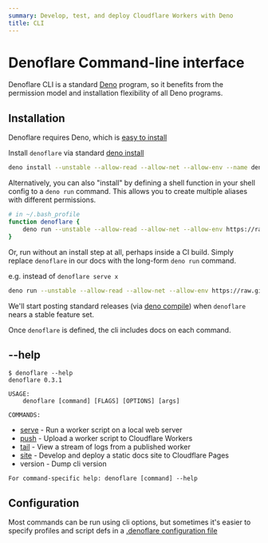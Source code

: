 ```yaml
---
summary: Develop, test, and deploy Cloudflare Workers with Deno
title: CLI
---
```


# Denoflare Command-line interface
Denoflare CLI is a standard [Deno](https://deno.land) program, so it benefits from the permission model and installation flexibility of all Deno programs.

## Installation
Denoflare requires Deno, which is [easy to install](https://deno.land/manual@v1.14.3/getting_started/installation)

Install `denoflare` via standard [deno install](https://deno.land/manual@v1.14.3/tools/script_installer)
```bash
deno install --unstable --allow-read --allow-net --allow-env --name denoflare --force https://raw.githubusercontent.com/skymethod/denoflare/v0.3.1/cli/cli.ts
```

Alternatively, you can also "install" by defining a shell function in your shell config to a `deno run` command.
This allows you to create multiple aliases with different permissions.

```bash
# in ~/.bash_profile
function denoflare {
    deno run --unstable --allow-read --allow-net --allow-env https://raw.githubusercontent.com/skymethod/denoflare/v0.3.1/cli/cli.ts "$@"
}
```

Or, run without an install step at all, perhaps inside a CI build. Simply replace `denoflare` in our docs with the long-form `deno run` command.

e.g. instead of `denoflare serve x`
```bash
deno run --unstable --allow-read --allow-net --allow-env https://raw.githubusercontent.com/skymethod/denoflare/v0.3.1/cli/cli.ts serve x
```

We'll start posting standard releases (via [deno compile](https://deno.land/manual@v1.14.3/tools/compiler)) when `denoflare` nears a stable feature set.

Once `denoflare` is defined, the cli includes docs on each command.

## --help
```
$ denoflare --help
denoflare 0.3.1

USAGE:
    denoflare [command] [FLAGS] [OPTIONS] [args]

COMMANDS:
```
 - [serve](/cli/serve) - Run a worker script on a local web server
 - [push](/cli/push) - Upload a worker script to Cloudflare Workers
 - [tail](/cli/tail) - View a stream of logs from a published worker
 - [site](/cli/site) - Develop and deploy a static docs site to Cloudflare Pages
 - version - Dump cli version

```
For command-specific help: denoflare [command] --help
```

## Configuration
Most commands can be run using cli options, but sometimes it's easier to specify profiles and script defs in a [.denoflare configuration file](/cli/configuration)
